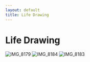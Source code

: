 ```yaml
---
layout: default
title: Life Drawing
---
```


# Life Drawing
![IMG_8179](https://user-images.githubusercontent.com/14957489/226219844-fe27efbd-3f7f-467d-937a-abf581043c64.jpg)
![IMG_8184](https://user-images.githubusercontent.com/14957489/226219850-3cf86f9c-921c-4896-9939-25c2bbb7edce.jpg)
![IMG_8183](https://user-images.githubusercontent.com/14957489/226219855-5c8cd4f6-9923-463c-9538-59be6bd637b2.jpg)
